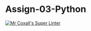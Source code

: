 # Assign-03-Python
[![Mr Coxall's Super Linter](https://github.com/ICS3U-Programming-NathanA/Unit3-07-Python/workflows/Mr%20Coxall's%20Super%20Linter/badge.svg)](https://github.com/ICS3U-Programming-NathanA/Unit3-07-Python/actions/)
